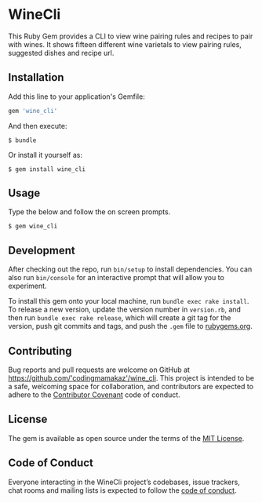 # WineCli

This Ruby Gem provides a CLI to view wine pairing rules and recipes to pair with wines. It shows fifteen different wine varietals to view pairing rules, suggested dishes and recipe url.

## Installation

Add this line to your application's Gemfile:

```ruby
gem 'wine_cli'
```

And then execute:

    $ bundle

Or install it yourself as:

    $ gem install wine_cli

## Usage

Type the below and follow the on screen prompts.

```$ gem wine_cli```

## Development

After checking out the repo, run `bin/setup` to install dependencies. You can also run `bin/console` for an interactive prompt that will allow you to experiment.

To install this gem onto your local machine, run `bundle exec rake install`. To release a new version, update the version number in `version.rb`, and then run `bundle exec rake release`, which will create a git tag for the version, push git commits and tags, and push the `.gem` file to [rubygems.org](https://rubygems.org).

## Contributing

Bug reports and pull requests are welcome on GitHub at https://github.com/'codingmamakaz'/wine_cli. This project is intended to be a safe, welcoming space for collaboration, and contributors are expected to adhere to the [Contributor Covenant](http://contributor-covenant.org) code of conduct.

## License

The gem is available as open source under the terms of the [MIT License](https://opensource.org/licenses/MIT).

## Code of Conduct

Everyone interacting in the WineCli project’s codebases, issue trackers, chat rooms and mailing lists is expected to follow the [code of conduct](https://github.com/'codingmamakaz'/wine_cli/blob/master/CODE_OF_CONDUCT.md).
